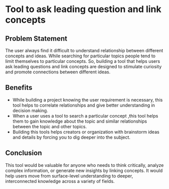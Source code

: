 # Tool to ask leading question and link concepts
## Problem Statement
The user always find it difficult to understand relationship between different
concepts and ideas. While searching for particular topics people tend to limit
themselves to particular concepts. So, building a tool that helps users ask leading
questions and link concepts are designed to stimulate curiosity and promote
connections between different ideas.
## Benefits
 - While building a project knowing the user requirement is necessary, this tool
   helps to correlate relationships and give better understanding in decision
   making.
-  When a user uses a tool to search a particular concept ,this tool helps them
   to gain knowledge about the topic and similar relationships between the topic
   and other topics.
- Building this tools helps creators or organization with brainstorm ideas and
   details by forcing you to dig deeper into the subject.
## Conclusion
This tool would be valuable for anyone who needs to think critically, analyze
complex information, or generate new insights by linking concepts. It would help
users move from surface-level understanding to deeper, interconnected knowledge
across a variety of fields. 



                                                                                                                           
